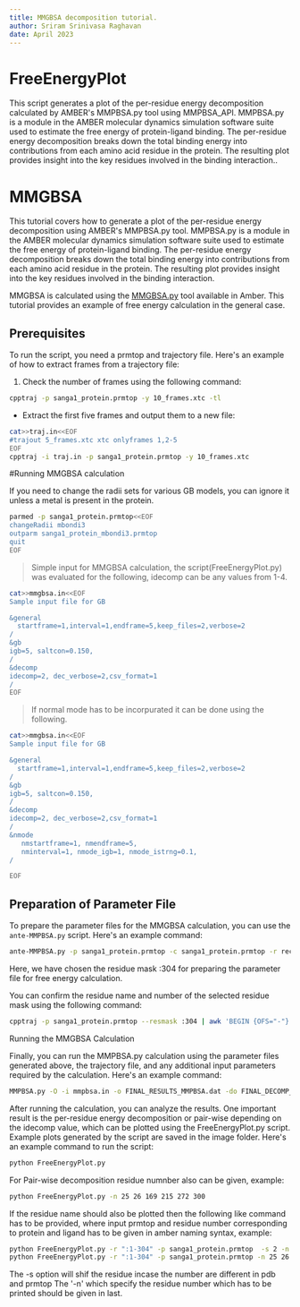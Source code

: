 ```yaml
---
title: MMGBSA decomposition tutorial.
author: Sriram Srinivasa Raghavan
date: April 2023
---
```



# FreeEnergyPlot
This script generates a plot of the per-residue energy decomposition calculated by AMBER's MMPBSA.py tool using MMPBSA_API. MMPBSA.py is a module in the AMBER molecular dynamics simulation software suite used to estimate the free energy of protein-ligand binding. The per-residue energy decomposition breaks down the total binding energy into contributions from each amino acid residue in the protein. The resulting plot provides insight into the key residues involved in the binding interaction.. 

# MMGBSA

This tutorial covers how to generate a plot of the per-residue energy decomposition using AMBER's MMPBSA.py tool. MMPBSA.py is a module in the AMBER molecular dynamics simulation software suite used to estimate the free energy of protein-ligand binding. The per-residue energy decomposition breaks down the total binding energy into contributions from each amino acid residue in the protein. The resulting plot provides insight into the key residues involved in the binding interaction.

MMGBSA is calculated using the [MMGBSA.py](https://pubs.acs.org/doi/10.1021/ct300418h) tool available in Amber. This tutorial provides an example of free energy calculation in the general case.

## Prerequisites

To run the script, you need a prmtop and trajectory file. Here's an example of how to extract frames from a trajectory file:

1. Check the number of frames using the following command:
~~~bash
cpptraj -p sanga1_protein.prmtop -y 10_frames.xtc -tl
~~~

* Extract the first five frames and output them to a new file:
~~~bash
cat>>traj.in<<EOF
#trajout 5_frames.xtc xtc onlyframes 1,2-5
EOF
cpptraj -i traj.in -p sanga1_protein.prmtop -y 10_frames.xtc
~~~

#Running MMGBSA calculation

If you need to change the radii sets for various GB models, you can ignore it unless a metal is present in the protein.
~~~bash
parmed -p sanga1_protein.prmtop<<EOF
changeRadii mbondi3
outparm sanga1_protein_mbondi3.prmtop
quit
EOF
~~~
> Simple input for MMGBSA calculation, the script(FreeEnergyPlot.py) was evaluated for the following, idecomp can be any values from 1-4.

```bash
cat>>mmgbsa.in<<EOF
Sample input file for GB

&general
  startframe=1,interval=1,endframe=5,keep_files=2,verbose=2
/
&gb
igb=5, saltcon=0.150,
/
&decomp
idecomp=2, dec_verbose=2,csv_format=1
/
EOF

```

> If normal mode has to be incorpurated it can be done using the following.

```bash
cat>>mmgbsa.in<<EOF
Sample input file for GB

&general
  startframe=1,interval=1,endframe=5,keep_files=2,verbose=2
/
&gb
igb=5, saltcon=0.150,
/
&decomp
idecomp=2, dec_verbose=2,csv_format=1
/
&nmode
   nmstartframe=1, nmendframe=5,
   nminterval=1, nmode_igb=1, nmode_istrng=0.1,
/

EOF

```

## Preparation of Parameter File

To prepare the parameter files for the MMGBSA calculation, you can use the `ante-MMPBSA.py` script. Here's an example command:

~~~bash
ante-MMPBSA.py -p sanga1_protein.prmtop -c sanga1_protein.prmtop -r rec_wild.prmtop -l lig.prmtop --ligand-mask=:304
~~~

Here, we have chosen the residue mask :304 for preparing the parameter file for free energy calculation.

You can confirm the residue name and number of the selected residue mask using the following command:
~~~bash
cpptraj -p sanga1_protein.prmtop --resmask :304 | awk 'BEGIN {OFS="-"} {print $2,$1}'
~~~
Running the MMGBSA Calculation

Finally, you can run the MMPBSA.py calculation using the parameter files generated above, the trajectory file, and any additional input parameters required by the calculation. Here's an example command:

~~~bash
MMPBSA.py -O -i mmpbsa.in -o FINAL_RESULTS_MMPBSA.dat -do FINAL_DECOMP_MMPBSA.dat -eo energies.csv -deo decompose.csv -cp sanga1_protein.prmtop -rp rec_wild.prmtop -lp lig.prmtop -y 5_frames.xtc
~~~
After running the calculation, you can analyze the results. One important result is the per-residue energy decomposition or pair-wise depending on the idecomp value, which can be plotted using the FreeEnergyPlot.py script. Example plots generated by the script are saved in the image folder. Here's an example command to run the script:

~~~bash
python FreeEnergyPlot.py
~~~

For Pair-wise decomposition residue numnber also can be given, example:
~~~bash
python FreeEnergyPlot.py -n 25 26 169 215 272 300
~~~

If the residue name should also be plotted then the following like command has to be provided, where input prmtop and residue number corresponding to protein and ligand has to be given in amber naming syntax, example:

~~~bash
python FreeEnergyPlot.py -r ":1-304" -p sanga1_protein.prmtop  -s 2 -n 25 26 169 215 272 300 
python FreeEnergyPlot.py -r ":1-304" -p sanga1_protein.prmtop -n 25 26 169 215 272 300
~~~
The -s option will shif the residue incase the number are different in pdb and prmtop
The '-n' which specify the residue number which has to be printed should be given in last.
